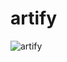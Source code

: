 # artify

![artify](https://github.com/jekim028/artify/assets/74020035/24139f0a-4619-42c3-855a-6760207d95f0)
